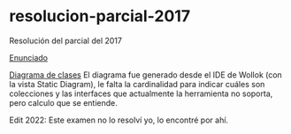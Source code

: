 # resolucion-parcial-2017
Resolución del parcial del 2017

[Enunciado](https://github.com/pdep-jn/resolucion-parcial-2017/blob/master/Enunciado.pdf)

[Diagrama de clases](https://github.com/pdep-jn/resolucion-parcial-2017/blob/master/diagrama.png)
El diagrama fue generado desde el IDE de Wollok (con la vista Static Diagram), le falta la cardinalidad para indicar cuáles son colecciones y las interfaces que actualmente la herramienta no soporta, pero calculo que se entiende.

Edit 2022: Este examen no lo resolví yo, lo encontré por ahí.
